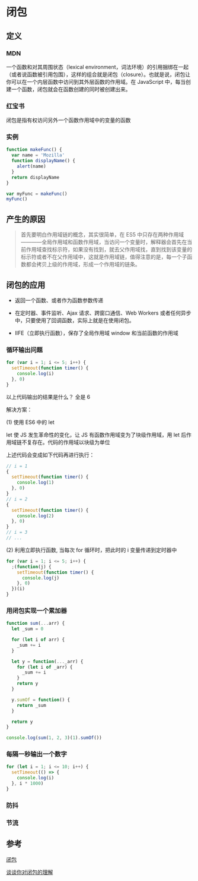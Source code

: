 # 闭包

## 定义

### MDN

一个函数和对其周围状态（lexical environment，词法环境）的引用捆绑在一起（或者说函数被引用包围），这样的组合就是闭包（closure）。也就是说，闭包让你可以在一个内层函数中访问到其外层函数的作用域。在 JavaScript 中，每当创建一个函数，闭包就会在函数创建的同时被创建出来。

### 红宝书

闭包是指有权访问另外一个函数作用域中的变量的函数

### 实例

```js
function makeFunc() {
  var name = 'Mozilla'
  function displayName() {
    alert(name)
  }
  return displayName
}

var myFunc = makeFunc()
myFunc()
```

## 产生的原因

> 首先要明白作用域链的概念，其实很简单，在 ES5 中只存在两种作用域————全局作用域和函数作用域，当访问一个变量时，解释器会首先在当前作用域查找标示符，如果没有找到，就去父作用域找，直到找到该变量的标示符或者不在父作用域中，这就是作用域链，值得注意的是，每一个子函数都会拷贝上级的作用域，形成一个作用域的链条。

## 闭包的应用

- 返回一个函数、或者作为函数参数传递

- 在定时器、事件监听、Ajax 请求、跨窗口通信、Web Workers 或者任何异步中，只要使用了回调函数，实际上就是在使用闭包。

- IIFE（立即执行函数），保存了全局作用域 window 和当前函数的作用域

### 循环输出问题

```js
for (var i = 1; i <= 5; i++) {
  setTimeout(function timer() {
    console.log(i)
  }, 0)
}
```

以上代码输出的结果是什么？ 全是 6

解决方案：

(1) 使用 ES6 中的 let

let 使 JS 发生革命性的变化，让 JS 有函数作用域变为了块级作用域，用 let 后作用域链不复存在。代码的作用域以块级为单位

上述代码会变成如下代码再进行执行：

```js
// i = 1
{
  setTimeout(function timer() {
    console.log(1)
  }, 0)
}
// i = 2
{
  setTimeout(function timer() {
    console.log(2)
  }, 0)
}
// i = 3
// ...
```

(2) 利用立即执行函数, 当每次 for 循环时，把此时的 i 变量传递到定时器中

```js
for (var i = 1; i <= 5; i++) {
  ;(function(j) {
    setTimeout(function timer() {
      console.log(j)
    }, 0)
  })(i)
}
```

### 用闭包实现一个累加器

```js
function sum(...arr) {
  let _sum = 0

  for (let i of arr) {
    _sum += i
  }

  let y = function(..._arr) {
    for (let i of _arr) {
      _sum += i
    }
    return y
  }

  y.sumOf = function() {
    return _sum
  }

  return y
}

console.log(sum(1, 2, 3)(1).sumOf())
```

### 每隔一秒输出一个数字

```js
for (let i = 1; i <= 10; i++) {
  setTimeout(() => {
    console.log(i)
  }, i * 1000)
}
```

### 防抖

### 节流

## 参考

[闭包](https://developer.mozilla.org/zh-CN/docs/Web/JavaScript/Closures)

[谈谈你对闭包的理解](http://47.98.159.95/my_blog/blogs/javascript/js-base/004.html#%E4%BB%80%E4%B9%88%E6%98%AF%E9%97%AD%E5%8C%85)
